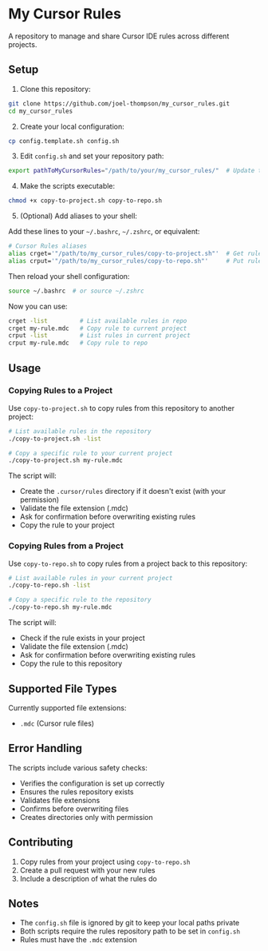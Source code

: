 # My Cursor Rules

A repository to manage and share Cursor IDE rules across different projects.

## Setup

1. Clone this repository:
```bash
git clone https://github.com/joel-thompson/my_cursor_rules.git
cd my_cursor_rules
```

2. Create your local configuration:
```bash
cp config.template.sh config.sh
```

3. Edit `config.sh` and set your repository path:
```bash
export pathToMyCursorRules="/path/to/your/my_cursor_rules/"  # Update this path
```

4. Make the scripts executable:
```bash
chmod +x copy-to-project.sh copy-to-repo.sh
```

5. (Optional) Add aliases to your shell:

Add these lines to your `~/.bashrc`, `~/.zshrc`, or equivalent:
```bash
# Cursor Rules aliases
alias crget='"/path/to/my_cursor_rules/copy-to-project.sh"'  # Get rules from repo
alias crput='"/path/to/my_cursor_rules/copy-to-repo.sh"'     # Put rules into repo
```

Then reload your shell configuration:
```bash
source ~/.bashrc  # or source ~/.zshrc
```

Now you can use:
```bash
crget -list         # List available rules in repo
crget my-rule.mdc   # Copy rule to current project
crput -list         # List rules in current project
crput my-rule.mdc   # Copy rule to repo
```

## Usage

### Copying Rules to a Project

Use `copy-to-project.sh` to copy rules from this repository to another project:

```bash
# List available rules in the repository
./copy-to-project.sh -list

# Copy a specific rule to your current project
./copy-to-project.sh my-rule.mdc
```

The script will:
- Create the `.cursor/rules` directory if it doesn't exist (with your permission)
- Validate the file extension (.mdc)
- Ask for confirmation before overwriting existing rules
- Copy the rule to your project

### Copying Rules from a Project

Use `copy-to-repo.sh` to copy rules from a project back to this repository:

```bash
# List available rules in your current project
./copy-to-repo.sh -list

# Copy a specific rule to the repository
./copy-to-repo.sh my-rule.mdc
```

The script will:
- Check if the rule exists in your project
- Validate the file extension (.mdc)
- Ask for confirmation before overwriting existing rules
- Copy the rule to this repository

## Supported File Types

Currently supported file extensions:
- `.mdc` (Cursor rule files)

## Error Handling

The scripts include various safety checks:
- Verifies the configuration is set up correctly
- Ensures the rules repository exists
- Validates file extensions
- Confirms before overwriting files
- Creates directories only with permission

## Contributing

1. Copy rules from your project using `copy-to-repo.sh`
2. Create a pull request with your new rules
3. Include a description of what the rules do

## Notes

- The `config.sh` file is ignored by git to keep your local paths private
- Both scripts require the rules repository path to be set in `config.sh`
- Rules must have the `.mdc` extension